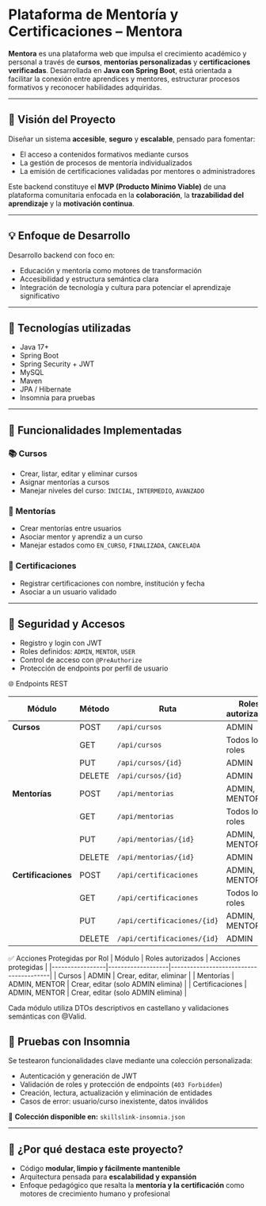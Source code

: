  

# Plataforma de Mentoría y Certificaciones – **Mentora**

**Mentora** es una plataforma web que impulsa el crecimiento académico y personal a través de **cursos**, **mentorías personalizadas** y **certificaciones verificadas**. Desarrollada en **Java con Spring Boot**, está orientada a facilitar la conexión entre aprendices y mentores, estructurar procesos formativos y reconocer habilidades adquiridas.

---

## 🧠 Visión del Proyecto

Diseñar un sistema **accesible**, **seguro** y **escalable**, pensado para fomentar:

- El acceso a contenidos formativos mediante cursos  
- La gestión de procesos de mentoría individualizados  
- La emisión de certificaciones validadas por mentores o administradores  

Este backend constituye el **MVP (Producto Mínimo Viable)** de una plataforma comunitaria enfocada en la **colaboración**, la **trazabilidad del aprendizaje** y la **motivación continua**.

---

## 💡 Enfoque de Desarrollo

Desarrollo backend con foco en:

- Educación y mentoría como motores de transformación  
- Accesibilidad y estructura semántica clara  
- Integración de tecnología y cultura para potenciar el aprendizaje significativo

---

## 🔧 Tecnologías utilizadas

- Java 17+  
- Spring Boot  
- Spring Security + JWT  
- MySQL  
- Maven  
- JPA / Hibernate  
- Insomnia para pruebas

---

## 🧩 Funcionalidades Implementadas

### 📚 Cursos
- Crear, listar, editar y eliminar cursos  
- Asignar mentorías a cursos  
- Manejar niveles del curso: `INICIAL`, `INTERMEDIO`, `AVANZADO`

### 🤝 Mentorías
- Crear mentorías entre usuarios  
- Asociar mentor y aprendiz a un curso  
- Manejar estados como `EN_CURSO`, `FINALIZADA`, `CANCELADA`

### 🏅 Certificaciones
- Registrar certificaciones con nombre, institución y fecha  
- Asociar a un usuario validado

---

## 🔐 Seguridad y Accesos

- Registro y login con JWT  
- Roles definidos: `ADMIN`, `MENTOR`, `USER`  
- Control de acceso con `@PreAuthorize`  
- Protección de endpoints por perfil de usuario

🌐 Endpoints REST

| Módulo          | Método  | Ruta                            | Roles autorizados     |
|-----------------|---------|----------------------------------|------------------------|
| **Cursos**      | POST    | `/api/cursos`                   | ADMIN                 |
|                 | GET     | `/api/cursos`                   | Todos los roles       |
|                 | PUT     | `/api/cursos/{id}`              | ADMIN                 |
|                 | DELETE  | `/api/cursos/{id}`              | ADMIN                 |
| **Mentorías**   | POST    | `/api/mentorias`                | ADMIN, MENTOR         |
|                 | GET     | `/api/mentorias`                | Todos los roles       |
|                 | PUT     | `/api/mentorias/{id}`           | ADMIN, MENTOR         |
|                 | DELETE  | `/api/mentorias/{id}`           | ADMIN                 |
| **Certificaciones** | POST    | `/api/certificaciones`           | ADMIN, MENTOR         |
|                 | GET     | `/api/certificaciones`          | Todos los roles       |
|                 | PUT     | `/api/certificaciones/{id}`     | ADMIN, MENTOR         |
|                 | DELETE  | `/api/certificaciones/{id}`     | ADMIN                 |



✅ Acciones Protegidas por Rol
| Módulo          | Roles autorizados | Acciones protegidas                    |
|-----------------|-------------------|----------------------------------------|
| Cursos          | ADMIN             | Crear, editar, eliminar                |
| Mentorías       | ADMIN, MENTOR     | Crear, editar (solo ADMIN elimina)     |
| Certificaciones | ADMIN, MENTOR     | Crear, editar (solo ADMIN elimina)     |

Cada módulo utiliza DTOs descriptivos en castellano y validaciones semánticas con @Valid.

## 🧪 Pruebas con Insomnia

Se testearon funcionalidades clave mediante una colección personalizada:

- Autenticación y generación de JWT  
- Validación de roles y protección de endpoints (`403 Forbidden`)  
- Creación, lectura, actualización y eliminación de entidades  
- Casos de error: usuario/curso inexistente, datos inválidos  

📎 **Colección disponible en:** `skillslink-insomnia.json`

---

## 🔮 ¿Por qué destaca este proyecto?

- Código **modular, limpio y fácilmente mantenible**  
- Arquitectura pensada para **escalabilidad y expansión**  
- Enfoque pedagógico que resalta la **mentoría y la certificación** como motores de crecimiento humano y profesional


